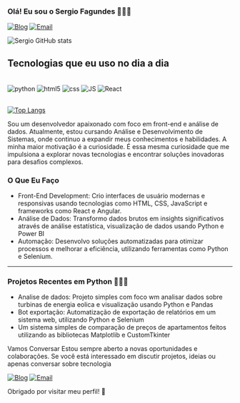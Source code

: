 ### Olá! Eu sou o Sergio Fagundes 🙋🏽‍♂️

[![Blog](https://img.shields.io/badge/LinkedIn-0077B5?style=for-the-badge&logo=linkedin&logoColor=white)](https://www.linkedin.com/in/sergio-fagundes-b20507321/)
[![Email](https://img.shields.io/badge/Microsoft_Outlook-0078D4?style=for-the-badge&logo=microsoft-outlook&logoColor=white)](https://outlook.live.com/mail/0/)

![Sergio GitHub stats](https://github-readme-stats.vercel.app/api?username=Fagundessergio&theme=blueberry)

## Tecnologias que eu uso no dia a dia

<div style="display: inline_block"></br>
    <img align="center" alt="python" src="https://img.shields.io/badge/Python-3776AB?style=for-the-badge&logo=python&logoColor=white"/>
    <img align="center" alt="html5" src="https://img.shields.io/badge/HTML5-E34F26?style=for-the-badge&logo=html5&logoColor=white"/>
    <img align="center" alt="css" src="https://img.shields.io/badge/CSS-239120?&style=for-the-badge&logo=css3&logoColor=white"/>
    <img align="center" alt="JS" src="https://img.shields.io/badge/JavaScript-F7DF1E?style=for-the-badge&logo=javascript&logoColor=black"/>
    <img align="center" alt="React" src="https://img.shields.io/badge/React-20232A?style=for-the-badge&logo=react&logoColor=61DAFB"/>
</div>
<br>

[![Top Langs](https://github-readme-stats.vercel.app/api/top-langs/?username=Fagundessergio)](https://github-readme-stats.vercel.app/api/top-langs/?username=Fagundessergio)

Sou um desenvolvedor apaixonado com foco em front-end e análise de dados. Atualmente, estou cursando Análise e Desenvolvimento de Sistemas, onde continuo a expandir meus conhecimentos e habilidades. A minha maior motivação é a curiosidade. É essa mesma curiosidade que me impulsiona a explorar novas tecnologias e encontrar soluções inovadoras para desafios complexos.

### O Que Eu Faço 
- Front-End Development: Crio interfaces de usuário modernas e responsivas usando tecnologias como HTML, CSS, JavaScript e frameworks como React e Angular.
- Análise de Dados: Transformo dados brutos em insights significativos através de análise estatística, visualização de dados usando Python e Power BI
- Automação: Desenvolvo soluções automatizadas para otimizar processos e melhorar a eficiência, utilizando ferramentas como Python e Selenium.
---
### Projetos Recentes em Python 🧑🏽‍💻
* Analise de dados: Projeto simples com foco wm analisar dados sobre turbinas de energia eolica e visualização usando Python e Pandas
* Bot exportação: Automatização de exportação de relatórios em um sistema web, utilizando Python e Selenium
* Um sistema simples de comparação de preços de apartamentos feitos utilizando as bibliotecas Matplotlib e CustomTkinter


Vamos Conversar
Estou sempre aberto a novas oportunidades e colaborações. Se você está interessado em discutir projetos, ideias ou apenas conversar sobre tecnologia

[![Blog](https://img.shields.io/badge/LinkedIn-0077B5?style=for-the-badge&logo=linkedin&logoColor=white)](https://www.linkedin.com/in/sergio-fagundes-b20507321/)
[![Email](https://img.shields.io/badge/Microsoft_Outlook-0078D4?style=for-the-badge&logo=microsoft-outlook&logoColor=white)](https://outlook.live.com/mail/0/)


Obrigado por visitar meu perfil! 🚀
